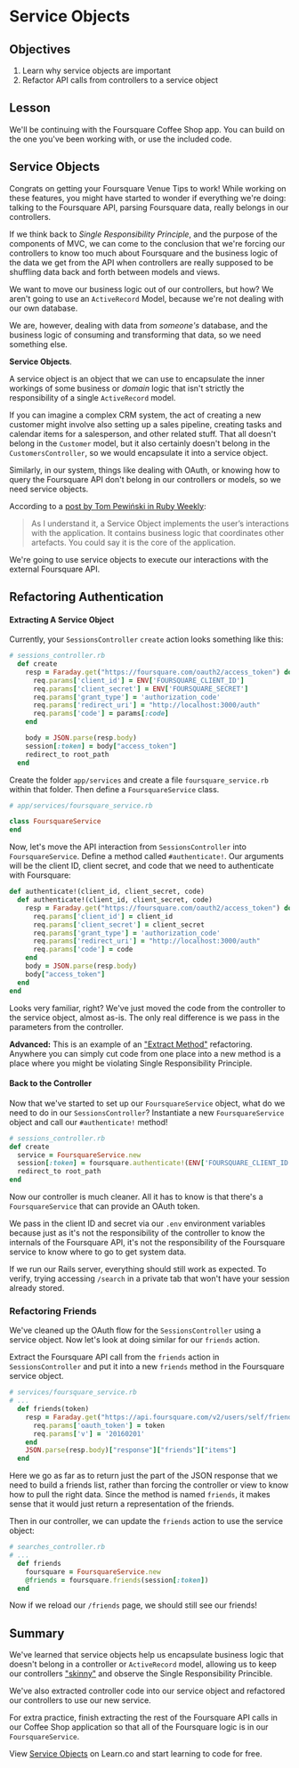 # Service Objects

## Objectives

1. Learn why service objects are important
2. Refactor API calls from controllers to a service object

## Lesson

We'll be continuing with the Foursquare Coffee Shop app. You can build
on the one you've been working with, or use the included code.

## Service Objects

Congrats on getting your Foursquare Venue Tips to work! While working on these features, you might have started to wonder if everything we're doing: talking to the Foursquare API, parsing Foursquare data, really belongs in our controllers.

If we think back to *Single Responsibility Principle*, and the purpose
of the components of MVC, we can come to the conclusion that we're
forcing our controllers to know too much about Foursquare and the
business logic of the data we get from the API when
controllers are really supposed to be shuffling data back and forth
between models and views.

We want to move our business logic out of our controllers, but how? We
aren't going to use an `ActiveRecord` Model, because we're not dealing
with our own database.

We are, however, dealing with data from *someone's* database, and the
business logic of consuming and transforming that data, so we need
something else.

**Service Objects**.

A service object is an object that we can use to encapsulate the inner
workings of some business or *domain* logic that isn't strictly the
responsibility of a single `ActiveRecord` model.

If you can imagine a complex CRM system, the act of creating a new
customer might involve also setting up a sales pipeline, creating tasks
and calendar items for a salesperson, and other related stuff. That all
doesn't belong in the `Customer` model, but it also certainly doesn't
belong in the `CustomersController`, so we would encapsulate it into a
service object.

Similarly, in our system, things like dealing with OAuth, or knowing how
to query the Foursquare API don't belong in our controllers or models,
so we need service objects.

According to a [post by Tom Pewiński in Ruby Weekly](https://netguru.co/blog/service-objects-in-rails-will-help):

> As I understand it, a Service Object implements the user’s interactions with the application. It contains business logic that coordinates other artefacts. You could say it is the core of the application.

We're going to use service objects to execute our interactions with the external Foursquare API.

## Refactoring Authentication

#### Extracting A Service Object

Currently, your `SessionsController` `create` action looks something like this:

```ruby
# sessions_controller.rb
  def create
    resp = Faraday.get("https://foursquare.com/oauth2/access_token") do |req|
      req.params['client_id'] = ENV['FOURSQUARE_CLIENT_ID']
      req.params['client_secret'] = ENV['FOURSQUARE_SECRET']
      req.params['grant_type'] = 'authorization_code'
      req.params['redirect_uri'] = "http://localhost:3000/auth"
      req.params['code'] = params[:code]
    end

    body = JSON.parse(resp.body)
    session[:token] = body["access_token"]
    redirect_to root_path
  end
```

Create the folder `app/services` and create a file `foursquare_service.rb` within that folder. Then define a `FoursquareService` class.

```ruby
# app/services/foursquare_service.rb

class FoursquareService
end
```

Now, let's move the API interaction from `SessionsController` into `FoursquareService`. Define a method called `#authenticate!`. Our arguments will be the client ID, client secret, and code that we need to authenticate with Foursquare:

```ruby
def authenticate!(client_id, client_secret, code)
  def authenticate!(client_id, client_secret, code)
    resp = Faraday.get("https://foursquare.com/oauth2/access_token") do |req|
      req.params['client_id'] = client_id
      req.params['client_secret'] = client_secret
      req.params['grant_type'] = 'authorization_code'
      req.params['redirect_uri'] = "http://localhost:3000/auth"
      req.params['code'] = code
    end
    body = JSON.parse(resp.body)
    body["access_token"]
  end
end
```

Looks very familiar, right? We've just moved the code from the
controller to the service object, almost as-is. The only real difference
is we pass in the parameters from the controller.

**Advanced:** This is an example of an ["Extract Method"](http://refactoring.com/catalog/extractMethod.html) refactoring. Anywhere you can simply cut code from one place into a new method is a place where you might be violating Single Responsibility Principle.

#### Back to the Controller

Now that we've started to set up our `FoursquareService` object, what do we need to do in our `SessionsController`? Instantiate a new `FoursquareService` object and call our `#authenticate!` method!

```ruby
# sessions_controller.rb
def create
  service = FoursquareService.new
  session[:token] = foursquare.authenticate!(ENV['FOURSQUARE_CLIENT_ID'], ENV['FOURSQUARE_SECRET'], params[:code])
  redirect_to root_path
end
```

Now our controller is much cleaner. All it has to know is that there's a
`FoursquareService` that can provide an OAuth token.

We pass in the client ID and secret via our `.env` environment variables
because just as it's not the responsibility of the controller to know
the internals of the Foursquare API, it's not the responsibility of the
Foursquare service to know where to go to get system data.

If we run our Rails server, everything should still work as expected. To
verify, trying accessing `/search` in a private tab that won't have your
session already stored.

### Refactoring Friends

We've cleaned up the OAuth flow for the `SessionsController` using a
service object. Now let's look at doing similar for our `friends`
action.

Extract the Foursquare API call from the `friends` action in
`SessionsController` and put it into a new `friends` method in the
Foursquare service object.

```ruby
# services/foursquare_service.rb
# ...
  def friends(token)
    resp = Faraday.get("https://api.foursquare.com/v2/users/self/friends") do |req|
      req.params['oauth_token'] = token
      req.params['v'] = '20160201'
    end
    JSON.parse(resp.body)["response"]["friends"]["items"]
  end
```

Here we go as far as to return just the part of the JSON response that
we need to build a friends list, rather than forcing the controller or
view to know how to pull the right data. Since the method is named
`friends`, it makes sense that it would just return a representation of
the friends.

Then in our controller, we can update the `friends` action to use the
service object:

```ruby
# searches_controller.rb
# ...
  def friends
    foursquare = FoursquareService.new
    @friends = foursquare.friends(session[:token])
  end
```

Now if we reload our `/friends` page, we should still see our friends!

## Summary

We've learned that service objects help us encapsulate business logic
that doesn't belong in a controller or `ActiveRecord` model, allowing us
to keep our controllers ["skinny"](http://robdvr.com/fat-models-skinny-controllers-skinny-models-skinny-controllers/) and observe the Single Responsibility Princible.

We've also extracted controller code into our service object and
refactored our controllers to use our new service.

For extra practice, finish extracting the rest of the Foursquare API
calls in our Coffee Shop application so that all of the Foursquare logic
is in our `FoursquareService`.

<p data-visibility='hidden'>View <a href='https://learn.co/lessons/web-service-objects-readme' title='Service Objects'>Service Objects</a> on Learn.co and start learning to code for free.</p>
